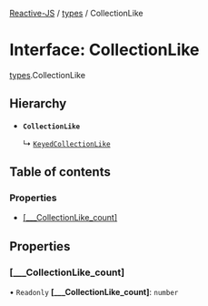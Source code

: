 [Reactive-JS](../README.md) / [types](../modules/types.md) / CollectionLike

# Interface: CollectionLike

[types](../modules/types.md).CollectionLike

## Hierarchy

- **`CollectionLike`**

  ↳ [`KeyedCollectionLike`](types.KeyedCollectionLike.md)

## Table of contents

### Properties

- [[\_\_\_CollectionLike\_count]](types.CollectionLike.md#[___collectionlike_count])

## Properties

### [\_\_\_CollectionLike\_count]

• `Readonly` **[\_\_\_CollectionLike\_count]**: `number`
